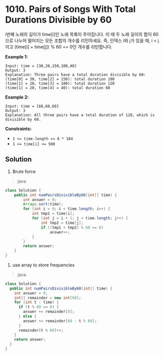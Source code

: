 # 1010. Pairs of Songs With Total Durations Divisible by 60

i번째 노래의 길이가 time[i]인 노래 목록이 주어집니다.
이 때 두 노래 길이의 합이 60으로 나누어 떨어지는 모든 조합의 개수를 리턴하세요. 즉, 인덱스 i와 j가 있을 때, i < j이고 (time[i] + time[j]) % 60 == 0인 개수를 리턴합니다.

**Example 1:**

```
Input: time = [30,20,150,100,40]
Output: 3
Explanation: Three pairs have a total duration divisible by 60:
(time[0] = 30, time[2] = 150): total duration 180
(time[1] = 20, time[3] = 100): total duration 120
(time[1] = 20, time[4] = 40): total duration 60
```

**Example 2:**

```
Input: time = [60,60,60]
Output: 3
Explanation: All three pairs have a total duration of 120, which is divisible by 60.
```

 

**Constraints:**

- `1 <= time.length <= 6 * 104`
- `1 <= time[i] <= 500`

## Solution

1. Brute force

> java

```java
class Solution {
    public int numPairsDivisibleBy60(int[] time) {
        int answer = 0;
        Arrays.sort(time);
        for (int i = 0; i < time.length; i++) {
            int tmp1 = time[i];
            for (int j = i + 1; j < time.length; j++) {
                int tmp2 = time[j];
                if ((tmp1 + tmp2) % 60 == 0)
                    answer++;
            }
        }
        return answer;
    }
}
```

1. use array to store frequencies

> java

```java
class Solution {
  public int numPairsDivisibleBy60(int[] time) {
    int answer = 0;
    int[] remainder = new int[60];
    for (int t : time) {
      if (t % 60 == 0) {
        answer += remainder[0];
      } else {
        answer += remainder[60 - t % 60];
      }
      remainder[t % 60]++;
    }
    return answer;
  }
}
```

